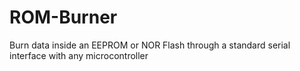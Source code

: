 # ROM-Burner
Burn data inside an EEPROM or NOR Flash through a standard serial interface with any microcontroller
